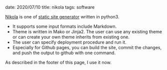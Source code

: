 date: 2020/07/10
title: nikola
tags: software

[Nikola](https://getnikola.com/) is one of [static site generator](https://www.staticgen.com/) written in python3.

- It supports some input formats include Markdown.
- Theme is written in Mako or Jinja2.
The user can use any existing theme or can create your own theme inherits from existing one.
- The user can specify deployment procedure and run it.
- Especially for Github pages, you can build the site, commit the changes, and push the output to github with one command.

As described in the footer of this page, I use it now.
